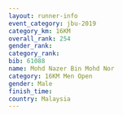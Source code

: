 ```yaml
---
layout: runner-info 
event_category: jbu-2019 
category_km: 16KM  
overall_rank: 254
gender_rank: 
category_rank: 
bib: 61088
name: Mohd Nazer Bin Mohd Nor
category: 16KM Men Open
gender: Male
finish_time: 
country: Malaysia
---
```

